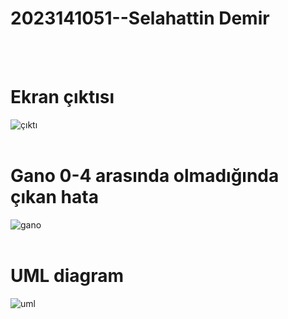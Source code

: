 # 2023141051--Selahattin Demir
<br></br>
# Ekran çıktısı
![çıktı](https://github.com/sddmr/ODEV_2/assets/143207714/835a6a80-3996-4ede-ad77-e14ea47f6c93)
<br></br>
# Gano 0-4 arasında olmadığında çıkan hata
![gano](https://github.com/sddmr/ODEV_2/assets/143207714/ca903930-983f-48b1-bf03-5a144509780c)
<br></br>
# UML diagram
![uml](https://github.com/sddmr/ODEV_2/assets/143207714/f3d43d86-b555-4ccf-9511-f55478279bfa)


